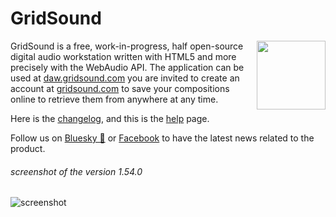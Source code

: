 # GridSound

<img align="right" height="110" src="https://gridsound.com/assets/icon/black/128.png"/>

GridSound is a free, work-in-progress, half open-source digital audio
workstation written with HTML5 and more precisely with the WebAudio API.
The application can be used at [daw.gridsound.com](https://daw.gridsound.com)
you are invited to create an account at [gridsound.com](http://gridsound.com) to
save your compositions online to retrieve them from anywhere at any time.

Here is the [changelog](https://github.com/gridsound/daw/wiki/changelog), and
this is the [help](https://github.com/gridsound/daw/wiki/help) page.

Follow us on [Bluesky 🦋](https://bsky.app/profile/gridsound.com) or
[Facebook](https://facebook.com/gridsound) to have the latest news related to
the product.

###### screenshot of the version 1.54.0
![screenshot](https://daw.gridsound.com/_/screenshots/daw.1.54.0.png)
